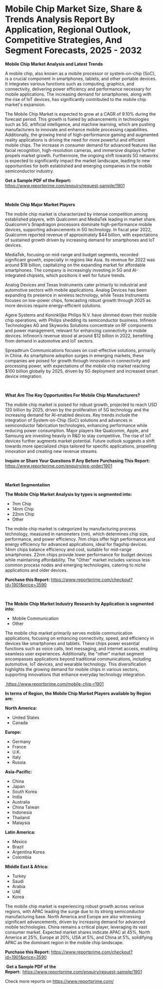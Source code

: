 <p><h1>Mobile Chip Market Size, Share & Trends Analysis Report By Application, Regional Outlook, Competitive Strategies, And Segment Forecasts, 2025 - 2032</h1></p><p><strong>Mobile Chip Market Analysis and Latest Trends</strong></p>
<p><p>A mobile chip, also known as a mobile processor or system-on-chip (SoC), is a crucial component in smartphones, tablets, and other portable devices. It integrates various functions such as computing, graphics, and connectivity, delivering power efficiency and performance necessary for mobile applications. The increasing demand for smartphones, along with the rise of IoT devices, has significantly contributed to the mobile chip market's expansion.</p><p>The Mobile Chip Market is expected to grow at a CAGR of 9.10% during the forecast period. This growth is fueled by advancements in technologies such as 5G, artificial intelligence, and machine learning, which are pushing manufacturers to innovate and enhance mobile processing capabilities. Additionally, the growing trend of high-performance gaming and augmented reality applications is driving the need for more powerful and efficient mobile chips. The increase in consumer demand for advanced features like facial recognition, high-resolution cameras, and immersive displays further propels market growth. Furthermore, the ongoing shift towards 5G networks is expected to significantly impact the market landscape, leading to new opportunities for both established and emerging companies in the mobile semiconductor industry.</p></p>
<p><strong>Get a Sample PDF of the Report:&nbsp;</strong> <a href="https://www.reportprime.com/enquiry/request-sample/1901?utm_campaign=2936&utm_medium=2&utm_source=Github&utm_content=ia&utm_term=18032025&utm_id=mobile-chip">https://www.reportprime.com/enquiry/request-sample/1901</a></p>
<p>&nbsp;</p>
<p><strong>Mobile Chip Major Market Players</strong></p>
<p><p>The mobile chip market is characterized by intense competition among established players, with Qualcomm and MediaTek leading in market share. Qualcomm's Snapdragon processors dominate high-performance mobile devices, supporting advancements in 5G technology. In fiscal year 2022, Qualcomm reported revenue of approximately $44 billion, with expectations of sustained growth driven by increasing demand for smartphones and IoT devices.</p><p>MediaTek, focusing on mid-range and budget segments, recorded significant growth, especially in regions like Asia. Its revenue for 2022 was around $18 billion, capitalizing on the expanding market for affordable smartphones. The company is increasingly investing in 5G and AI-integrated chipsets, which positions it well for future trends.</p><p>Analog Devices and Texas Instruments cater primarily to industrial and automotive sectors with mobile applications. Analog Devices has been expanding its presence in wireless technology, while Texas Instruments focuses on low-power chips, forecasting robust growth through 2025 as more devices require energy-efficient solutions.</p><p>Agere Systems and Koninklijke Philips N.V. have slimmed down their mobile chip operations, with Philips shedding its semiconductor business. Infineon Technologies AG and Skyworks Solutions concentrate on RF components and power management, relevant for enhancing connectivity in mobile devices. Infineon’s revenue stood at around $12 billion in 2022, benefiting from demand in automotive and IoT sectors.</p><p>Spreadtrum Communications focuses on cost-effective solutions, primarily in China. As smartphone adoption surges in emerging markets, these companies are poised for growth through innovation in connectivity and processing power, with expectations of the mobile chip market reaching $100 billion globally by 2025, driven by 5G deployment and increased smart device integration.</p></p>
<p>&nbsp;</p>
<p><strong>What Are The Key Opportunities For Mobile Chip Manufacturers?</strong></p>
<p><p>The mobile chip market is poised for robust growth, projected to reach USD 120 billion by 2025, driven by the proliferation of 5G technology and the increasing demand for AI-enabled devices. Key trends include the integration of System-on-Chip (SoC) solutions and advances in semiconductor fabrication technologies, enhancing performance while reducing power consumption. Major players like Qualcomm, Apple, and Samsung are investing heavily in R&D to stay competitive. The rise of IoT devices further augments market potential. Future outlook suggests a shift towards more specialized chips tailored for specific applications, propelling innovation and creating new revenue streams.</p></p>
<p><strong>Inquire or Share Your Questions If Any Before Purchasing This Report:</strong> <a href="https://www.reportprime.com/enquiry/pre-order/1901?utm_campaign=2936&utm_medium=2&utm_source=Github&utm_content=ia&utm_term=18032025&utm_id=mobile-chip">https://www.reportprime.com/enquiry/pre-order/1901</a></p>
<p>&nbsp;</p>
<p><strong>Market Segmentation</strong></p>
<p><strong>The Mobile Chip Market Analysis by types is segmented into:</strong></p>
<p><ul><li>7nm Chip</li><li>14nm Chip</li><li>22nm Chip</li><li>Other</li></ul></p>
<p><p>The mobile chip market is categorized by manufacturing process technology, measured in nanometers (nm), which determines chip size, performance, and power efficiency. 7nm chips offer high performance and energy efficiency for advanced applications, ideal for flagship devices. 14nm chips balance efficiency and cost, suitable for mid-range smartphones. 22nm chips provide lower performance for budget devices while maintaining affordability. The "Other" market includes various less common process nodes and emerging technologies, catering to niche applications and older devices.</p></p>
<p><strong>Purchase this Report:&nbsp;</strong><a href="https://www.reportprime.com/checkout?id=1901&price=3590&utm_campaign=2936&utm_medium=2&utm_source=Github&utm_content=ia&utm_term=18032025&utm_id=mobile-chip">https://www.reportprime.com/checkout?id=1901&price=3590</a></p>
<p>&nbsp;</p>
<p><strong>The Mobile Chip Market Industry Research by Application is segmented into:</strong></p>
<p><ul><li>Mobile Communication</li><li>Other</li></ul></p>
<p><p>The mobile chip market primarily serves mobile communication applications, focusing on enhancing connectivity, speed, and efficiency in devices like smartphones and tablets. These chips power essential functions such as voice calls, text messaging, and internet access, enabling seamless user experiences. Additionally, the "other" market segment encompasses applications beyond traditional communications, including automotive, IoT devices, and wearable technology. This diversification highlights the growing demand for mobile chips in various sectors, supporting innovations that enhance everyday technology integration.</p></p>
<p><a href="https://www.reportprime.com/mobile-chip-r1901?utm_campaign=2936&utm_medium=2&utm_source=Github&utm_content=ia&utm_term=18032025&utm_id=mobile-chip">&nbsp;https://www.reportprime.com/mobile-chip-r1901</a></p>
<p><strong>In terms of Region, the Mobile Chip Market Players available by Region are:</strong></p>
<p>
    <p> <strong> North America: </strong>
        <ul>
            <li>United States</li>
            <li>Canada</li>
        </ul>
        </p> 
    <p> <strong> Europe: </strong>
        <ul>
            <li>Germany</li>
            <li>France</li>
            <li>U.K.</li>
            <li>Italy</li>
            <li>Russia</li>
        </ul>
        </p> 
    <p> <strong> Asia-Pacific: </strong>
        <ul>
            <li>China</li>
            <li>Japan</li>
            <li>South Korea</li>
            <li>India</li>
            <li>Australia</li>
            <li>China Taiwan</li>
            <li>Indonesia</li>
            <li>Thailand</li>
            <li>Malaysia</li>
        </ul>
        </p> 
    <p> <strong> Latin America: </strong>
        <ul>
            <li>Mexico</li>
            <li>Brazil</li>
            <li>Argentina Korea</li>
            <li>Colombia</li>
        </ul>
        </p> 
    <p> <strong> Middle East & Africa: </strong>
        <ul>
            <li>Turkey</li>
            <li>Saudi</li>
            <li>Arabia</li>
            <li>UAE</li>
            <li>Korea</li>
        </ul>
    </p>
    </p>
<p><p>The mobile chip market is experiencing robust growth across various regions, with APAC leading the surge due to its strong semiconductor manufacturing base. North America and Europe are also witnessing significant advancements, driven by increasing demand for advanced mobile technologies. China remains a critical player, leveraging its vast consumer market. Expected market shares indicate APAC at 45%, North America at 25%, Europe at 20%, USA at 5%, and China at 5%, solidifying APAC as the dominant region in the mobile chip landscape.</p></p>
<p><strong>Purchase this Report: </strong><a href="https://www.reportprime.com/checkout?id=1901&price=3590&utm_campaign=2936&utm_medium=2&utm_source=Github&utm_content=ia&utm_term=18032025&utm_id=mobile-chip">https://www.reportprime.com/checkout?id=1901&price=3590</a></p>
<p>&nbsp;<strong>Get a Sample PDF of the Report:&nbsp;&nbsp;</strong><a href="https://www.reportprime.com/enquiry/request-sample/1901?utm_campaign=2936&utm_medium=2&utm_source=Github&utm_content=ia&utm_term=18032025&utm_id=mobile-chip">https://www.reportprime.com/enquiry/request-sample/1901</a></p>
<p><strong></strong></p>
<p>Check more reports on <a href="https://www.reportprime.com/?utm_campaign=2936&utm_medium=2&utm_source=Github&utm_content=ia&utm_term=18032025&utm_id=mobile-chip">https://www.reportprime.com/</a></p>